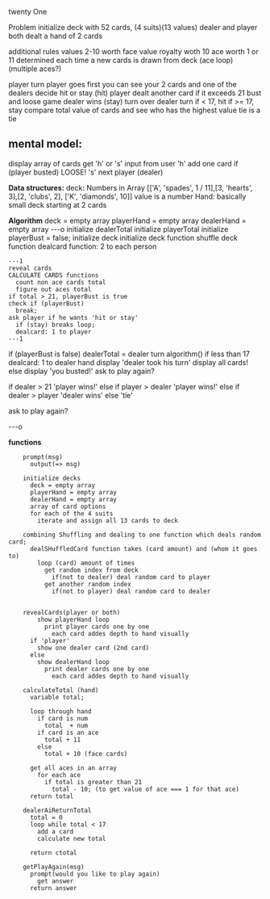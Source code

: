 twenty One

Problem
  initialize deck with 52 cards, (4 suits)(13 values)
  dealer and player both dealt a hand of 2 cards

  additional rules
    values
      2-10 worth face value
      royalty woth 10 
      ace worth 1 or 11
        determined each time a new cards is drawn from deck
        (ace loop)
        (multiple aces?)

  player turn
    player goes first
      you can see your 2 cards and one of the dealers
      decide hit or stay
        (hit)
          player dealt another card
            if it exceeds 21
              bust and loose game
                dealer wins
        (stay)
          turn over 
  dealer turn
    if < 17, hit
    if >= 17, stay
  compare total value of cards and see who has the highest value
  tie is a tie


  mental model:
  -----------------
  display array of cards
  get 'h' or 's' input from user
    'h'
      add one card
      if (player busted) LOOSE!
    's'
      next player (dealer)

  **Data structures:**
    deck: Numbers in Array
      [['A', 'spades', 1 / 11],[3, 'hearts', 3],[2, 'clubs', 2],
      ['K', 'diamonds', 10]]
      value is a number
    Hand: basically small deck starting at 2 cards

**Algorithm**
  deck = empty array
  playerHand = empty array
  dealerHand = empty array
  ---o
  initialize dealerTotal
  initialize playerTotal
  initialize playerBust = false;
  initialize deck
  initialize deck function
  shuffle deck function
  dealcard function: 2 to each person

    ---1
    reveal cards
    CALCULATE CARDS functions
      count non ace cards total
      figure out aces total
    if total > 21, playerBust is true
    check if (playerBust) 
      break;  
    ask player if he wants 'hit or stay'
      if (stay) breaks loop;
      dealcard: 1 to player
    ---1

  if (playerBust is false)
    dealerTotal = dealer turn algorithm()
      if less than 17
        dealcard: 1 to dealer hand
    display 'dealer took his turn'
    display all cards!
  else 
    display 'you busted!'
    ask to play again?
  
  if dealer > 21
    'player wins!'
  else if player > dealer
    'player wins!'
  else if dealer > player
    'dealer wins'
  else
    'tie'

  ask to play again?

---o


  **functions**

        prompt(msg)
          output(=> msg)

        initialize decks
          deck = empty array
          playerHand = empty array
          dealerHand = empty array
          array of card options
          for each of the 4 suits
            iterate and assign all 13 cards to deck

        combining Shuffling and dealing to one function which deals random card;
          dealSHuffledCard function takes (card amount) and (whom it goes to)
            loop (card) amount of times
              get random index from deck
                if(not to dealer) deal random card to player
              get another random index
                if(not to player) deal random card to dealer


        revealCards(player or both)
            show playerHand loop
              print player cards one by one
                each card addes depth to hand visually
          if 'player'
            show one dealer card (2nd card)
          else
            show dealerHand loop
              print dealer cards one by one
                each card addes depth to hand visually

        calculateTotal (hand)
          variable total;

          loop through hand
            if card is num
              total  + num
            if card is an ace
              total + 11
            else
              total + 10 (face cards)

          get all aces in an array
            for each ace
              if total is greater than 21
                total - 10; (to get value of ace === 1 for that ace)
          return total

        dealerAiReturnTotal
          total = 0
          loop while total < 17
            add a card
            calculate new total

          return ctotal

        getPlayAgain(msg)
          prompt(would you like to play again)
            get answer
          return answer


          





